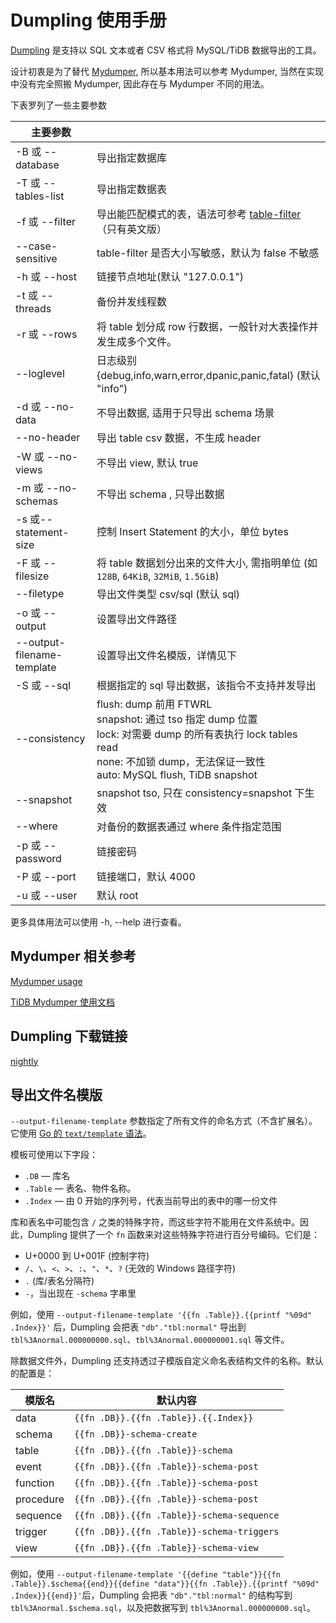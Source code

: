 # Dumpling 使用手册

[Dumpling](https://github.com/pingcap/tidb/dumpling) 是支持以 SQL 文本或者 CSV 格式将 MySQL/TiDB 数据导出的工具。

设计初衷是为了替代 [Mydumper](https://github.com/pingcap/mydumper), 所以基本用法可以参考 Mydumper,
当然在实现中没有完全照搬 Mydumper, 因此存在与 Mydumper 不同的用法。

下表罗列了一些主要参数

| 主要参数 |     |
| --------| --- |
| -B 或 --database | 导出指定数据库 |
| -T 或 --tables-list | 导出指定数据表 |
| -f 或 --filter | 导出能匹配模式的表，语法可参考 [table-filter](https://github.com/pingcap/tidb-tools/blob/master/pkg/table-filter/README.md)（只有英文版） |
| --case-sensitive | table-filter 是否大小写敏感，默认为 false 不敏感 |
| -h 或 --host| 链接节点地址(默认 "127.0.0.1")|
| -t 或 --threads | 备份并发线程数|
| -r 或 --rows |将 table 划分成 row 行数据，一般针对大表操作并发生成多个文件。|
| --loglevel | 日志级别 {debug,info,warn,error,dpanic,panic,fatal} (默认 "info") |
| -d 或 --no-data | 不导出数据, 适用于只导出 schema 场景 |
| --no-header | 导出 table csv 数据，不生成 header |
| -W 或 --no-views| 不导出 view, 默认 true |
| -m 或 --no-schemas | 不导出 schema , 只导出数据 |
| -s 或--statement-size | 控制 Insert Statement 的大小，单位 bytes |
| -F 或 --filesize | 将 table 数据划分出来的文件大小, 需指明单位 (如 `128B`, `64KiB`, `32MiB`, `1.5GiB`) |
| --filetype| 导出文件类型 csv/sql (默认 sql) |
| -o 或 --output | 设置导出文件路径 |
| --output-filename-template | 设置导出文件名模版，详情见下 |
| -S 或 --sql | 根据指定的 sql 导出数据，该指令不支持并发导出 |
| --consistency | flush: dump 前用 FTWRL <br> snapshot: 通过 tso 指定 dump 位置 <br> lock: 对需要 dump 的所有表执行 lock tables read <br> none: 不加锁 dump，无法保证一致性 <br> auto: MySQL flush, TiDB snapshot|
| --snapshot | snapshot tso, 只在 consistency=snapshot 下生效 |
| --where | 对备份的数据表通过 where 条件指定范围 |
| -p 或 --password | 链接密码 |
| -P 或 --port | 链接端口，默认 4000 |
| -u 或 --user | 默认 root |

更多具体用法可以使用 -h, --help 进行查看。

## Mydumper 相关参考

[Mydumper usage](https://github.com/maxbube/mydumper/blob/master/docs/mydumper_usage.rst)

[TiDB Mydumper 使用文档](https://pingcap.com/docs-cn/stable/reference/tools/mydumper/)

## Dumpling 下载链接

[nightly](https://download.pingcap.org/dumpling-nightly-linux-amd64.tar.gz)

## 导出文件名模版

`--output-filename-template` 参数指定了所有文件的命名方式（不含扩展名）。它使用 [Go 的 `text/template` 语法](https://golang.org/pkg/text/template/)。

模板可使用以下字段：

* `.DB` — 库名
* `.Table` — 表名、物件名称。
* `.Index` — 由 0 开始的序列号，代表当前导出的表中的哪一份文件

库和表名中可能包含 `/` 之类的特殊字符，而这些字符不能用在文件系统中。因此，Dumpling 提供了一个 `fn` 函数来对这些特殊字符进行百分号编码。它们是：

* U+0000 到 U+001F (控制字符)
* `/`、`\`、`<`、`>`、`:`、`"`、`*`、`?` (无效的 Windows 路径字符)
* `.` (库/表名分隔符)
* `-`，当出现在 `-schema` 字串里

例如，使用 `--output-filename-template '{{fn .Table}}.{{printf "%09d" .Index}}'` 后，Dumpling 会把表 `"db"."tbl:normal"` 导出到 `tbl%3Anormal.000000000.sql`、`tbl%3Anormal.000000001.sql` 等文件。

除数据文件外，Dumpling 还支持透过子模版自定义命名表结构文件的名称。默认的配置是：

| 模版名 | 默认内容 |
|------|---------|
| data | `{{fn .DB}}.{{fn .Table}}.{{.Index}}` |
| schema | `{{fn .DB}}-schema-create` |
| table | `{{fn .DB}}.{{fn .Table}}-schema` |
| event | `{{fn .DB}}.{{fn .Table}}-schema-post` |
| function | `{{fn .DB}}.{{fn .Table}}-schema-post` |
| procedure | `{{fn .DB}}.{{fn .Table}}-schema-post` |
| sequence | `{{fn .DB}}.{{fn .Table}}-schema-sequence` |
| trigger | `{{fn .DB}}.{{fn .Table}}-schema-triggers` |
| view | `{{fn .DB}}.{{fn .Table}}-schema-view` |

例如，使用 `--output-filename-template '{{define "table"}}{{fn .Table}}.$schema{{end}}{{define "data"}}{{fn .Table}}.{{printf "%09d" .Index}}{{end}}'`后，Dumpling 会把表 `"db"."tbl:normal"` 的结构写到 `tbl%3Anormal.$schema.sql`，以及把数据写到 `tbl%3Anormal.000000000.sql`。
